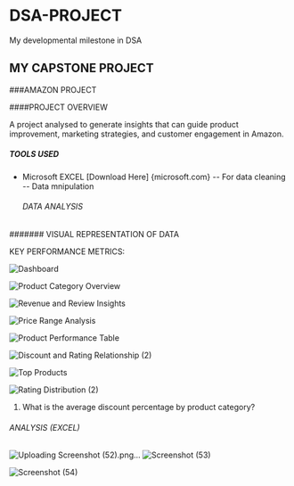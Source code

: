 # DSA-PROJECT
My developmental milestone in DSA

## MY CAPSTONE PROJECT

###AMAZON PROJECT

####PROJECT OVERVIEW

A project analysed to generate insights that can guide product improvement, marketing strategies, and customer engagement in Amazon. 

##### TOOLS USED
- Microsoft EXCEL [Download Here] {microsoft.com}
  -- For data cleaning
  -- Data mnipulation

  ###### DATA ANALYSIS
####### VISUAL REPRESENTATION OF DATA

KEY PERFORMANCE METRICS:

![Dashboard](https://github.com/user-attachments/assets/728219f4-6924-44c1-a97b-f2438d83fc56)



![Product Category Overview](https://github.com/user-attachments/assets/9d76e17a-6535-41ed-a9e2-020ad66337a9)



![Revenue and Review Insights](https://github.com/user-attachments/assets/a4c79fe3-a90b-45ff-b947-2013bc9f6916)



![Price Range Analysis](https://github.com/user-attachments/assets/28859f35-06c5-4f9e-873c-db78496f7e10)




 ![Product Performance Table](https://github.com/user-attachments/assets/c62cf6da-70f7-445d-b88b-c77b7dc56fe8)





 ![Discount and Rating Relationship (2)](https://github.com/user-attachments/assets/412fe6d6-3781-4460-bdf9-a66ae674f79d)






 ![Top Products](https://github.com/user-attachments/assets/505bfe63-69ad-4e92-af42-6bfb06e9bc6e)





 ![Rating Distribution (2)](https://github.com/user-attachments/assets/3e118b47-1800-4322-ad5c-31b16e2)
 
 
 
 1. What is the average discount percentage by product category?
    









































###### ANALYSIS (EXCEL)


![Uploading Screenshot (52).png…]()
![Screenshot (53)](https://github.com/user-attachments/assets/c28bf82a-45cb-4b3a-b8bb-480684efad6c)



![Screenshot (54)](https://github.com/user-attachments/assets/27c0bd12-4e0d-4fb8-84cb-3838432074a3)

